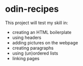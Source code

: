 # odin-recipes
This project will test my skill in:
- creating an HTML boilerplate
- using headers
- adding pictures on the webpage
- creating paragraphs
- using (un)ordered lists
- linking pages